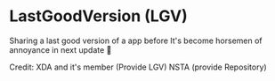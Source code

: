 # LastGoodVersion (LGV)
Sharing a last good version of a app before
It's become horsemen of annoyance
in next update 🗿

Credit:
XDA and it's member (Provide LGV)
NSTA (provide Repository)
